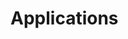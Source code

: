 # Applications

[](http://www.ibm.com/developerworks/library/ba-bluemix-diy-iot-wearable-app/index.html)